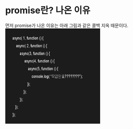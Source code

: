 # promise란? 나온 이유
먼저 promise가 나온 이유는 아래 그림과 같은 콜백 지옥 때문이다.
<img src='./imgs/2666924E5603E1C135.png' width=300 height=300>
